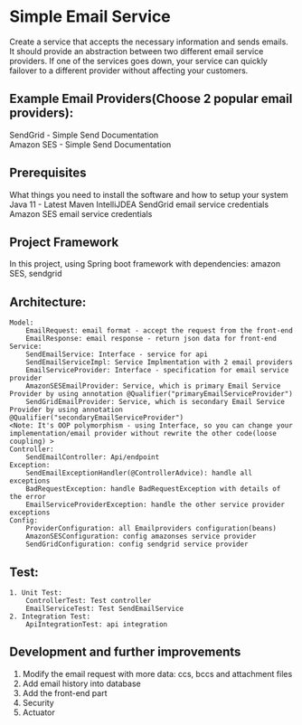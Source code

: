 # Simple Email Service 

Create a service that accepts the necessary information and sends emails. 
It should provide an abstraction between two different email service providers. If one of the services goes down, your service can quickly failover to a different provider without affecting your customers.

## Example Email Providers(Choose 2 popular email providers): 
SendGrid - Simple Send Documentation    
Amazon SES - Simple Send Documentation

## Prerequisites 
What things you need to install the software and how to setup your system 
    Java 11 - Latest 
    Maven 
    IntelliJDEA 
    SendGrid email service credentials 
    Amazon SES email service credentials

## Project Framework 
In this project, using Spring boot framework with dependencies: amazon SES, sendgrid

## Architecture: 
    Model: 
        EmailRequest: email format - accept the request from the front-end 
        EmailResponse: email response - return json data for front-end 
    Service: 
        SendEmailService: Interface - service for api 
        SendEmailServiceImpl: Service Implmentation with 2 email providers 
        EmailServiceProvider: Interface - specification for email service provider 
        AmazonSESEmailProvider: Service, which is primary Email Service Provider by using annotation @Qualifier("primaryEmailServiceProvider") 
        SendGridEmailProvider: Service, which is secondary Email Service Provider by using annotation @Qualifier("secondaryEmailServiceProvider") 
    <Note: It's OOP polymorphism - using Interface, so you can change your implementation/email provider without rewrite the other code(loose coupling) > 
    Controller:
        SendEmailController: Api/endpoint 
    Exception: 
        SendEmailExceptionHandler(@ControllerAdvice): handle all exceptions 
        BadRequestException: handle BadRequestException with details of the error 
        EmailServiceProviderException: handle the other service provider exceptions 
    Config: 
        ProviderConfiguration: all Emailproviders configuration(beans) 
        AmazonSESConfiguration: config amazonses service provider 
        SendGridConfiguration: config sendgrid service provider

## Test: 
    1. Unit Test: 
        ControllerTest: Test controller 
        EmailServiceTest: Test SendEmailService 
    2. Integration Test: 
        ApiIntegrationTest: api integration

## Development and further improvements
1.  Modify the email request with more data: ccs, bccs and attachment files
2.  Add email history into database
3.  Add the front-end part
4.  Security
5.  Actuator
   
